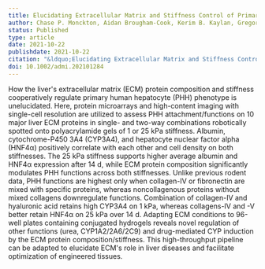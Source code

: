 ```yaml
---
title: Elucidating Extracellular Matrix and Stiffness Control of Primary Human Hepatocyte Phenotype via Cell Microarrays
author: Chase P. Monckton, Aidan Brougham-Cook, Kerim B. Kaylan, Gregory H. Underhill, Salman R. Khetani
status: Published
type: article
date: 2021-10-22
publishdate: 2021-10-22
citation: "&ldquo;Elucidating Extracellular Matrix and Stiffness Control of Primary Human Hepatocyte Phenotype via Cell Microarrays.&rdquo; <em>Advanced Materials Interfaces</em> 8, 2101284."
doi: 10.1002/admi.202101284
---
```

How the liver's extracellular matrix (ECM) protein composition and stiffness cooperatively regulate primary human hepatocyte (PHH) phenotype is unelucidated. Here, protein microarrays and high-content imaging with single-cell resolution are utilized to assess PHH attachment/functions on 10 major liver ECM proteins in single- and two-way combinations robotically spotted onto polyacrylamide gels of 1  or 25 kPa stiffness. Albumin, cytochrome-P450 3A4 (CYP3A4), and hepatocyte nuclear factor alpha (HNF4α) positively correlate with each other and cell density on both stiffnesses. The 25 kPa stiffness supports higher average albumin and HNF4α expression after 14 d, while ECM protein composition significantly modulates PHH functions across both stiffnesses. Unlike previous rodent data, PHH functions are highest only when collagen-IV or fibronectin are mixed with specific proteins, whereas noncollagenous proteins without mixed collagens downregulate functions. Combination of collagen-IV and hyaluronic acid retains high CYP3A4 on 1 kPa, whereas collagens-IV and -V better retain HNF4α on 25 kPa over 14 d. Adapting ECM conditions to 96-well plates containing conjugated hydrogels reveals novel regulation of other functions (urea, CYP1A2/2A6/2C9) and drug-mediated CYP induction by the ECM protein composition/stiffness. This high-throughput pipeline can be adapted to elucidate ECM's role in liver diseases and facilitate optimization of engineered tissues.
